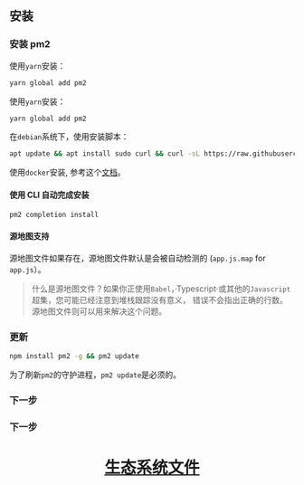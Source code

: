 ## 安装

### 安装 pm2

使用`yarn`安装：
```bash
yarn global add pm2
```

使用`yarn`安装：
```bash
yarn global add pm2
```

在`debian`系统下，使用安装脚本：
```bash
apt update && apt install sudo curl && curl -sL https://raw.githubusercontent.com/Unitech/pm2/master/packager/setup.deb.sh | sudo -E bash -
```

使用`docker`安装, 参考这个[文档](docs/docker.md)。


#### 使用 CLI 自动完成安装
```bash
pm2 completion install
```

#### 源地图支持

源地图文件如果存在，源地图文件默认是会被自动检测的 (`app.js.map` for `app.js`）。

> 什么是源地图文件？如果你正使用`Babel`，·Typescript·或其他的`Javascript`超集，您可能已经注意到堆栈跟踪没有意义，
错误不会指出正确的行数。源地图文件则可以用来解决这个问题。

### 更新
```bash
npm install pm2 -g && pm2 update
```

为了刷新`pm2`的守护进程，`pm2 update`是必须的。

### 下一步

### 下一步

<h1 align="center">
    <a href="ecosystem_file.html">
      生态系统文件
    </a>
</h1>
